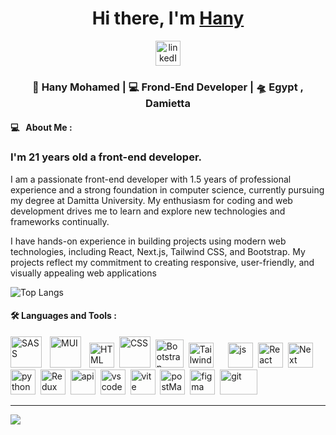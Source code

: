 <div align="center">
   <h1>Hi there, I'm <a href="https://hemant.codes">Hany </a>  </h1>   
   <a href="https://www.linkedin.com/in/hany-saad-eldean-1b616625a/">
  <img src="https://cdn1.iconfinder.com/data/icons/logotypes/32/circle-linkedin-512.png" title="linkedIn" alt="linkedIn" width="40" height="40"/> 
   </a>
</div>
<div align="center">
<h3> 🙎 Hany Mohamed | 💻 Frond-End Developer | 🛸 Egypt , Damietta </h3>
</div>


#### 💻 &nbsp; About Me :
<p align="center">
  <h3> I'm  21 years old a front-end developer.</h3>
</p>
 <p>
    I am a passionate front-end developer with 1.5 years of professional experience and a strong foundation in computer science, currently pursuing my degree at Damitta University. My enthusiasm for coding and web development drives me        to learn and explore new technologies and frameworks continually.
 </p>
<p>I have hands-on experience in building projects using modern web technologies, including React, Next.js, Tailwind CSS, and Bootstrap. My projects reflect my commitment to creating responsive, user-friendly, and visually appealing web applications</p>

![Top Langs](https://github-readme-stats.vercel.app/api/top-langs/?username=hanysaadeldeen\&layout=compact)


#### :hammer_and_wrench: Languages and Tools :
<div>

   
  <img src="https://cdn.iconscout.com/icon/premium/png-256-thumb/html-2752158-2284975.png?f=webp" title="HTML5" alt="HTML" width="40" height="40"/>&nbsp;
  <img src="https://cdn-icons-png.freepik.com/512/5968/5968242.png"  title="CSS3" alt="CSS" width="50" height="50"/>&nbsp;
  <img src="https://cdn-icons-png.flaticon.com/512/5968/5968672.png"  title="bootstrap" alt="Bootstrap" width="45" height="45"/>&nbsp;
  <img src="https://static-00.iconduck.com/assets.00/tailwind-css-icon-512x307-1v56l8ed.png" title="tailwind" alt="Tailwind" width="40" height="40"/>&nbsp;
  <img align="left" alt="SASS" width="50px" style="padding-right:10px;" src="https://cdn.jsdelivr.net/gh/devicons/devicon/icons/sass/sass-original.svg" />&nbsp;
  <img align="left" alt="MUI" width="50px" style="padding-right:10px;" src="https://cdn.jsdelivr.net/gh/devicons/devicon/icons/materialui/materialui-original.svg" />&nbsp;
  <img src="https://upload.wikimedia.org/wikipedia/commons/6/6a/JavaScript-logo.png" title="js" alt="js" width="40" height="40"/>&nbsp;
  <img src="https://seeklogo.com/images/R/react-logo-65B7CD91B5-seeklogo.com.png" title="React" alt="React" width="40" height="40"/>&nbsp;
  <img src="https://static-00.iconduck.com/assets.00/next-js-icon-512x512-zuauazrk.png" title="Next"  alt="Next" width="40" height="40"/>&nbsp;
  <img src="https://logowik.com/content/uploads/images/python4089.logowik.com.webp" title="python" alt="python " width="40" height="40"/>&nbsp;
  <img src="https://uxwing.com/wp-content/themes/uxwing/download/brands-and-social-media/redux-icon.png" title="Redux" alt="Redux " width="40" height="40"/>&nbsp;
  <img src="https://www.svgrepo.com/show/88703/api.svg" title="api" alt="api " width="40" height="40"/>&nbsp;
  <img src="https://user-images.githubusercontent.com/29654835/27530003-e78876b8-5a13-11e7-8863-83fbdb900f72.png" title="vscode" alt="vscode " width="40" height="40"/>&nbsp;
  <img src="https://www.svgrepo.com/show/374167/vite.svg" title="vite" alt=" vite" width="40" height="40"/>&nbsp;
   <img src="https://res.cloudinary.com/postman/image/upload/t_team_logo/v1629869194/team/2893aede23f01bfcbd2319326bc96a6ed0524eba759745ed6d73405a3a8b67a8" title="postMan" alt=" postMan" width="40" height="40"/>&nbsp;
  <img src="https://static-00.iconduck.com/assets.00/apps-figma-icon-2048x2048-ctjj5ab7.png" title="figma" alt="figma" width="40" height="40"/>&nbsp;
  <img src="https://www.svgrepo.com/show/303548/git-icon-logo.svg" title="git" alt="git " width="60" height="40"/>&nbsp;

</div>

---
[![](https://visitcount.itsvg.in/api?id=hanysaadeldeen&icon=5&color=0)](https://visitcount.itsvg.in)

